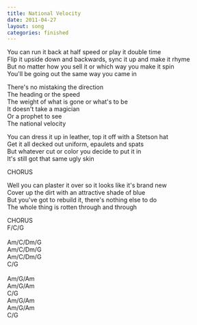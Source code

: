 ```yaml
---
title: National Velocity
date: 2011-04-27
layout: song
categories: finished
---
```

You can run it back at half speed or play it double time  
Flip it upside down and backwards, sync it up and make it rhyme  
But no matter how you sell it or which way you make it spin  
You'll be going out the same way you came in

<div class="chorus">
  There's no mistaking the direction<br/>
  The heading or the speed<br/>
  The weight of what is gone or what's to be<br/>
  It doesn't take a magician<br/>
  Or a prophet to see<br/>
  The national velocity
</div>

You can dress it up in leather, top it off with a Stetson hat  
Get it all decked out uniform, epaulets and spats  
But whatever cut or color you decide to put it in  
It's still got that same ugly skin

<div class="chorus">CHORUS</div>

Well you can plaster it over so it looks like it's brand new  
Cover up the dirt with an attractive shade of blue  
But you've got to rebuild it, there's nothing else to do  
The whole thing is rotten through and through

<div class="chorus">CHORUS</div>

<div class="chords">
  F/C/G<br/>
  <br/>
  Am/C/Dm/G<br/>
  Am/C/Dm/G<br/>
  Am/C/Dm/G<br/>
  C/G<br/>
  <br/>
  Am/G/Am<br/>
  Am/G/Am<br/>
  C/G<br/>
  Am/G/Am<br/>
  Am/G/Am<br/>
  C/G  
</div>
